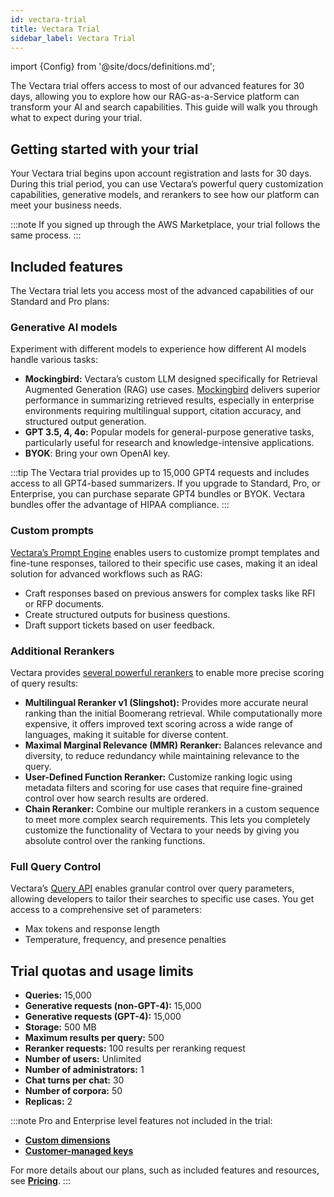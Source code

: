 ```yaml
---
id: vectara-trial
title: Vectara Trial
sidebar_label: Vectara Trial
---
```


import {Config} from '@site/docs/definitions.md';

The Vectara trial offers access to most of our advanced features for 30 days, 
allowing you to explore how our RAG-as-a-Service platform can transform your 
AI and search capabilities. This guide will walk you through what to expect 
during your trial.

## Getting started with your trial

Your Vectara trial begins upon account registration and lasts for 30 days. 
During this trial period, you can use Vectara’s powerful query customization 
capabilities, generative models, and rerankers to see how our platform can 
meet your business needs.

:::note
If you signed up through the AWS Marketplace, your trial follows the same 
process.
:::

## Included features

The Vectara trial lets you access most of the advanced capabilities of our 
Standard and Pro plans:

### Generative AI models

Experiment with different models to experience how different AI models handle 
various tasks:

* **Mockingbird:** Vectara’s custom LLM designed specifically for Retrieval 
  Augmented Generation (RAG) use cases. [Mockingbird](/docs/learn/mockingbird-llm) delivers superior 
  performance in summarizing retrieved results, especially in enterprise 
  environments requiring multilingual support, citation accuracy, and 
  structured output generation.
* **GPT 3.5, 4, 4o:** Popular models for general-purpose generative tasks, 
  particularly useful for research and knowledge-intensive applications.
* **BYOK**: Bring your own OpenAI key.

:::tip
The Vectara trial provides up to 15,000 GPT4 requests and includes access to 
all GPT4-based summarizers. If you upgrade to Standard, Pro, or Enterprise, 
you can purchase separate GPT4 bundles or BYOK. Vectara bundles offer the 
advantage of HIPAA compliance.
:::

### Custom prompts

[Vectara’s Prompt Engine](/docs/prompts/vectara-prompt-engine) enables users to customize prompt templates and 
fine-tune responses, tailored to their specific use cases, making it an 
ideal solution for advanced workflows such as RAG:

* Craft responses based on previous answers for complex tasks like RFI or RFP 
  documents.
* Create structured outputs for business questions.
* Draft support tickets based on user feedback.

### Additional Rerankers

Vectara provides [several powerful rerankers](/docs/api-reference/search-apis/reranking) to enable more precise scoring of 
query results:

* **Multilingual Reranker v1 (Slingshot):** Provides more accurate neural ranking than 
  the initial Boomerang retrieval. While computationally more expensive, it offers 
  improved text scoring across a wide range of languages, making it suitable for 
  diverse content.
* **Maximal Marginal Relevance (MMR) Reranker:** Balances relevance and diversity, 
  to reduce redundancy while maintaining relevance to the query.
* **User-Defined Function Reranker:** Customize ranking logic using metadata filters 
  and scoring for use cases that require fine-grained control over how search 
  results are ordered.
* **Chain Reranker:** Combine our multiple rerankers in a custom sequence to meet more 
  complex search requirements. This lets you completely customize the functionality of 
  Vectara to your needs by giving you absolute control over the ranking functions.


### Full Query Control

Vectara’s [Query API](/docs/api-reference/search-apis/search) enables granular control over query parameters, allowing 
developers to tailor their searches to specific use cases. You get access to 
a comprehensive set of parameters:

* Max tokens and response length
* Temperature, frequency, and presence penalties

## Trial quotas and usage limits

* **Queries:** 15,000
* **Generative requests (non-GPT-4):** 15,000
* **Generative requests (GPT-4):** 15,000
* **Storage:** 500 MB
* **Maximum results per query:** 500
* **Reranker requests:** 100 results per reranking request
* **Number of users:** Unlimited
* **Number of administrators:** 1
* **Chat turns per chat:** 30
* **Number of corpora:** 50 
* **Replicas:** 2

:::note
Pro and Enterprise level features not included in the trial:

* [**Custom dimensions**](/docs/learn/semantic-search/add-custom-dimensions)
* [**Customer-managed keys**](/docs/learn/data-privacy/encryption#create-your-aws-kms-key)

For more details about our plans, such as included features and resources, 
see [**Pricing**](https://vectara.com/pricing/).
:::

